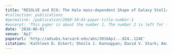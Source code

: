 ```yaml
---
title: "RESOLVE and ECO: The Halo mass-dependent Shape of Galaxy Stellar and Baryonic Mass Functions"
#collection: publications
#permalink: /publication/2009-10-01-paper-title-number-1
#excerpt: 'This paper is about the number 1. The number 2 is left for future work.'
date: '2016-06-01'
venue: 'ApJ'
paperurl: 'http://adsabs.harvard.edu/abs/2016ApJ...824..124E'
citation: 'Kathleen D. Eckert; Sheila J. Kannappan; David V. Stark; Amanda J. Moffett; Andreas A. Berlind; and Mark A. Norris. Apj, Volume 824, Issue 2, 124, 28 pp. (2016).'
---
```

